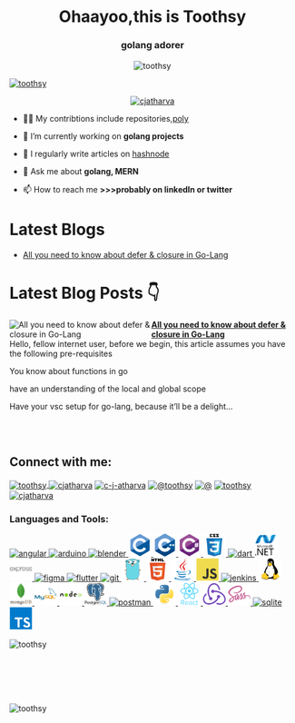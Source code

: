 <h1 align="center">Ohaayoo,this is Toothsy</h1>
<h3 align="center">golang adorer</h3>
<p align="center">
<img src="https://komarev.com/ghpvc/?username=toothsy&&show_icons=true&theme=dracula&label=Profile%20views&color=0e75b6&style=flat" alt="toothsy" align="center" /> </p>

<p  align="left"> <a href="https://github.com/ryo-ma/github-profile-trophy">
<img  src="https://github-profile-trophy.vercel.app/?username=toothsy&&show_icons=true&theme=dracula&row=2&column=3" alt="toothsy" /></a>

</p>

<p align="center"> <a href="https://twitter.com/cjatharva" target="blank">
<img  src="https://img.shields.io/twitter/follow/cjatharva?logo=twitter&style=for-the-badge" alt="cjatharva" /></a> </p>

-    👷‍♂️ My contribtions include repositories,[poly](https://github.com/TimothyStiles/poly)

-    🔭 I’m currently working on **golang projects**

-    📝 I regularly write articles on [hashnode](https://toothsy.hashnode.dev)

-    💬 Ask me about **golang, MERN**

-    📫 How to reach me **>>>probably on linkedIn or twitter**

# Latest Blogs

<!-- BLOG-POST-LIST:START -->
- [All you need to know about defer &amp; closure in Go-Lang](https://toothsy.hashnode.dev/all-you-need-to-know-about-defer-closure-in-go-lang)
<!-- BLOG-POST-LIST:END -->

# Latest Blog Posts 👇

<!-- HASHNODE_BLOG:START -->
<p align="left">
<a href="https://toothsy.hashnode.dev//all-you-need-to-know-about-defer-closure-in-go-lang" title="All you need to know about defer & closure in Go-Lang"><img src="https://cdn.hashnode.com/res/hashnode/image/upload/v1680093229602/7456ee6f-9063-45af-9da8-15b07b206137.jpeg" alt="All you need to know about defer & closure in Go-Lang" width="250px" align="left" /></a>
<a href="https://toothsy.hashnode.dev//all-you-need-to-know-about-defer-closure-in-go-lang" title="All you need to know about defer & closure in Go-Lang"><strong>All you need to know about defer & closure in Go-Lang</strong></a>
<br/> Hello, fellow internet user, before we begin, this article assumes you have the following pre-requisites

You know about functions in go

have an understanding of the local and global scope

Have your vsc setup for go-lang, because it’ll be a delight... </p> <br/> <br/>
<!-- HASHNODE_BLOG:END -->
<h2 align="left">Connect with me:</h2>
<p align="left">
<a href="https://dev.to/toothsy" target="blank">
<img align="center" src="https://raw.githubusercontent.com/rahuldkjain/github-profile-readme-generator/master/src/images/icons/Social/devto.svg" alt="toothsy" height="30" width="40" />
</a>
<a href="https://twitter.com/cjatharva" target="blank">
<img align="center" src="https://raw.githubusercontent.com/rahuldkjain/github-profile-readme-generator/master/src/images/icons/Social/twitter.svg" alt="cjatharva" height="30" width="40" /></a>
<a href="https://linkedin.com/in/c-j-atharva" target="blank">
<img align="center" src="https://raw.githubusercontent.com/rahuldkjain/github-profile-readme-generator/master/src/images/icons/Social/linked-in-alt.svg" alt="c-j-atharva" height="30" width="40" /></a>
<a href="https://hashnode.com/@toothsy" target="blank">
<img align="center" src="https://raw.githubusercontent.com/rahuldkjain/github-profile-readme-generator/master/src/images/icons/Social/hashnode.svg" alt="@toothsy" height="30" width="40" /></a>
<a href="https://medium.com/@c.j.atharva" target="blank">
<img align="center" src="https://raw.githubusercontent.com/rahuldkjain/github-profile-readme-generator/master/src/images/icons/Social/medium.svg" alt="@" height="30" width="40" /></a>
<a href="https://www.leetcode.com/toothsy" target="blank">
<img align="center" src="https://raw.githubusercontent.com/rahuldkjain/github-profile-readme-generator/master/src/images/icons/Social/leet-code.svg" alt="toothsy" height="30" width="40" /></a>
<a href="https://auth.geeksforgeeks.org/user/cjatharva" target="blank">
<img align="center" src="https://raw.githubusercontent.com/rahuldkjain/github-profile-readme-generator/master/src/images/icons/Social/geeks-for-geeks.svg" alt="cjatharva" height="30" width="40" /></a>

</p>

<h3 align="left">Languages and Tools:</h3>
<p align="left"> <a href="https://angular.io" target="_blank" rel="noreferrer">
<img src="https://angular.io/assets/images/logos/angular/angular.svg" alt="angular" width="40" height="40"/> </a> <a href="https://www.arduino.cc/" target="_blank" rel="noreferrer">
<img src="https://cdn.worldvectorlogo.com/logos/arduino-1.svg" alt="arduino" width="40" height="40"/> </a> <a href="https://www.blender.org/" target="_blank" rel="noreferrer">
<img src="https://download.blender.org/branding/community/blender_community_badge_white.svg" alt="blender" width="40" height="40"/> </a> <a href="https://www.cprogramming.com/" target="_blank" rel="noreferrer">
<img src="https://raw.githubusercontent.com/devicons/devicon/master/icons/c/c-original.svg" alt="c" width="40" height="40"/> </a> <a href="https://www.w3schools.com/cpp/" target="_blank" rel="noreferrer">
<img src="https://raw.githubusercontent.com/devicons/devicon/master/icons/cplusplus/cplusplus-original.svg" alt="cplusplus" width="40" height="40"/> </a> <a href="https://www.w3schools.com/cs/" target="_blank" rel="noreferrer">
<img src="https://raw.githubusercontent.com/devicons/devicon/master/icons/csharp/csharp-original.svg" alt="csharp" width="40" height="40"/> </a> <a href="https://www.w3schools.com/css/" target="_blank" rel="noreferrer">
<img src="https://raw.githubusercontent.com/devicons/devicon/master/icons/css3/css3-original-wordmark.svg" alt="css3" width="40" height="40"/> </a> <a href="https://dart.dev" target="_blank" rel="noreferrer">
<img src="https://www.vectorlogo.zone/logos/dartlang/dartlang-icon.svg" alt="dart" width="40" height="40"/> </a> <a href="https://dotnet.microsoft.com/" target="_blank" rel="noreferrer">
<img src="https://raw.githubusercontent.com/devicons/devicon/master/icons/dot-net/dot-net-original-wordmark.svg" alt="dotnet" width="40" height="40"/> </a> <a href="https://expressjs.com" target="_blank" rel="noreferrer">
<img src="https://raw.githubusercontent.com/devicons/devicon/master/icons/express/express-original-wordmark.svg" alt="express" width="40" height="40"/> </a> <a href="https://www.figma.com/" target="_blank" rel="noreferrer">
<img src="https://www.vectorlogo.zone/logos/figma/figma-icon.svg" alt="figma" width="40" height="40"/> </a> <a href="https://flutter.dev" target="_blank" rel="noreferrer">
<img src="https://www.vectorlogo.zone/logos/flutterio/flutterio-icon.svg" alt="flutter" width="40" height="40"/> </a> <a href="https://git-scm.com/" target="_blank" rel="noreferrer">
<img src="https://www.vectorlogo.zone/logos/git-scm/git-scm-icon.svg" alt="git" width="40" height="40"/> </a> <a href="https://golang.org" target="_blank" rel="noreferrer">
<img src="https://raw.githubusercontent.com/devicons/devicon/master/icons/go/go-original.svg" alt="go" width="40" height="40"/> </a> <a href="https://www.w3.org/html/" target="_blank" rel="noreferrer">
<img src="https://raw.githubusercontent.com/devicons/devicon/master/icons/html5/html5-original-wordmark.svg" alt="html5" width="40" height="40"/> </a> <a href="https://www.java.com" target="_blank" rel="noreferrer">
<img src="https://raw.githubusercontent.com/devicons/devicon/master/icons/java/java-original.svg" alt="java" width="40" height="40"/> </a> <a href="https://developer.mozilla.org/en-US/docs/Web/JavaScript" target="_blank" rel="noreferrer">
<img src="https://raw.githubusercontent.com/devicons/devicon/master/icons/javascript/javascript-original.svg" alt="javascript" width="40" height="40"/> </a> <a href="https://www.jenkins.io" target="_blank" rel="noreferrer">
<img src="https://www.vectorlogo.zone/logos/jenkins/jenkins-icon.svg" alt="jenkins" width="40" height="40"/> </a> <a href="https://www.linux.org/" target="_blank" rel="noreferrer">
<img src="https://raw.githubusercontent.com/devicons/devicon/master/icons/linux/linux-original.svg" alt="linux" width="40" height="40"/> </a> <a href="https://www.mongodb.com/" target="_blank" rel="noreferrer">
<img src="https://raw.githubusercontent.com/devicons/devicon/master/icons/mongodb/mongodb-original-wordmark.svg" alt="mongodb" width="40" height="40"/> </a> <a href="https://www.mysql.com/" target="_blank" rel="noreferrer">
<img src="https://raw.githubusercontent.com/devicons/devicon/master/icons/mysql/mysql-original-wordmark.svg" alt="mysql" width="40" height="40"/> </a> <a href="https://nodejs.org" target="_blank" rel="noreferrer">
<img src="https://raw.githubusercontent.com/devicons/devicon/master/icons/nodejs/nodejs-original-wordmark.svg" alt="nodejs" width="40" height="40"/> </a> <a href="https://www.postgresql.org" target="_blank" rel="noreferrer">
<img src="https://raw.githubusercontent.com/devicons/devicon/master/icons/postgresql/postgresql-original-wordmark.svg" alt="postgresql" width="40" height="40"/> </a> <a href="https://postman.com" target="_blank" rel="noreferrer">
<img src="https://www.vectorlogo.zone/logos/getpostman/getpostman-icon.svg" alt="postman" width="40" height="40"/> </a> <a href="https://www.python.org" target="_blank" rel="noreferrer">
<img src="https://raw.githubusercontent.com/devicons/devicon/master/icons/python/python-original.svg" alt="python" width="40" height="40"/> </a> <a href="https://reactjs.org/" target="_blank" rel="noreferrer">
<img src="https://raw.githubusercontent.com/devicons/devicon/master/icons/react/react-original-wordmark.svg" alt="react" width="40" height="40"/> </a> <a href="https://redux.js.org" target="_blank" rel="noreferrer">
<img src="https://raw.githubusercontent.com/devicons/devicon/master/icons/redux/redux-original.svg" alt="redux" width="40" height="40"/> </a> <a href="https://sass-lang.com" target="_blank" rel="noreferrer">
<img src="https://raw.githubusercontent.com/devicons/devicon/master/icons/sass/sass-original.svg" alt="sass" width="40" height="40"/> </a> <a href="https://www.sqlite.org/" target="_blank" rel="noreferrer">
<img src="https://www.vectorlogo.zone/logos/sqlite/sqlite-icon.svg" alt="sqlite" width="40" height="40"/> </a> <a href="https://www.typescriptlang.org/" target="_blank" rel="noreferrer">
<img src="https://raw.githubusercontent.com/devicons/devicon/master/icons/typescript/typescript-original.svg" alt="typescript" width="40" height="40"/> </a> </p>

<p>&nbsp;
<img align="left" src="https://github-readme-stats.vercel.app/api?username=toothsy&show_icons=true&theme=dracula&locale=en" alt="toothsy" /></p>
</br>
</br>
</br>
</br>
<p>&nbsp;
<img align="left" src="https://github-readme-streak-stats.herokuapp.com/?user=toothsy&show_icons=true&theme=dracula" alt="toothsy" />
</p>

